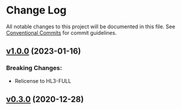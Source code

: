 # Change Log

All notable changes to this project will be documented in this file.
See [Conventional Commits](Https://conventionalcommits.org) for commit guidelines.

<!-- changelog -->

## [v1.0.0](https://gitlab.com/***PROJECT_PATH***/compare/v0.3.0...v1.0.0) (2023-01-16)
### Breaking Changes:

* Relicense to HL3-FULL



## [v0.3.0](https://gitlab.com/***PROJECT_PATH***/compare/v0.3.0...v0.3.0) (2020-12-28)



